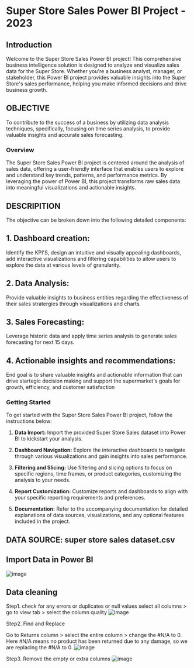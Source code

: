 # Super Store Sales Power BI Project - 2023

## Introduction

Welcome to the Super Store Sales Power BI project! This comprehensive business intelligence solution is designed to analyze and visualize sales data for the Super Store. Whether you're a business analyst, manager, or stakeholder, this Power BI project provides valuable insights into the Super Store's sales performance, helping you make informed decisions and drive business growth.

## OBJECTIVE

To contribute to the success of a business by utilizing data analysis techniques, specifically, focusing on time series analysis, to provide valuable insights and accurate sales forecasting.

### Overview

The Super Store Sales Power BI project is centered around the analysis of sales data, offering a user-friendly interface that enables users to explore and understand key trends, patterns, and performance metrics. By leveraging the power of Power BI, this project transforms raw sales data into meaningful visualizations and actionable insights.

## DESCRIPITION
The objective can be broken down into the following detailed components:

## 1. Dashboard creation:
Identify the KPI'S, design an intuitive and visually appealing dashboards, add interactive visualizations and filtering capabilities to allow users to explore the data at various levels of granularity.
## 2. Data Analysis:
Provide valuable insights to business entities regarding the effectiveness of their sales stratergies through visualizations and charts.
## 3. Sales Forecasting:
Leverage historic data and apply time series analysis to generate sales forecasting for next 15 days.
## 4. Actionable insights and recommendations:
End goal is to share valuable insights and actionable information that can drive startegic decision making and support the supermarket's goals for growth, efficiency, and customer satisfaction


### Getting Started

To get started with the Super Store Sales Power BI project, follow the instructions below:

1. **Data Import:** Import the provided Super Store Sales dataset into Power BI to kickstart your analysis.

2. **Dashboard Navigation:** Explore the interactive dashboards to navigate through various visualizations and gain insights into sales performance.

3. **Filtering and Slicing:** Use filtering and slicing options to focus on specific regions, time frames, or product categories, customizing the analysis to your needs.

4. **Report Customization:** Customize reports and dashboards to align with your specific reporting requirements and preferences.

5. **Documentation:** Refer to the accompanying documentation for detailed explanations of data sources, visualizations, and any optional features included in the project.

## DATA SOURCE: super store sales dataset.csv

##  Import Data in Power BI
![image](https://github.com/PRATHAMESH9743/Super-Store-Sales-/assets/154798147/0b9b436c-3abd-4ae1-b03f-bdd36d892814)

## Data cleaning 

Step1. check for any errors or duplicates or null values 
select all columns > go to view tab > select the column quality
![image](https://github.com/PRATHAMESH9743/Super-Store-Sales-/assets/154798147/f1d68f76-2cc0-45e4-9a7a-ab93e4d32077)

Step2. Find and Replace 

Go to Returns column > select the entire column > change the #N/A to 0.
Here #N/A means no product has been returned due to any damage, so we are replacing the #N/A to 0.
![image](https://github.com/PRATHAMESH9743/Super-Store-Sales-/assets/154798147/38308269-c83e-4788-83ee-3d442699a505)


Step3. Remove the empty or extra columns
![image](https://github.com/PRATHAMESH9743/Super-Store-Sales-/assets/154798147/94e54fe5-cb18-452f-8f31-0ef0b5e089ad)
